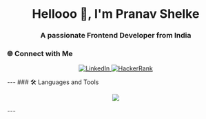 <h1 align="center">Hellooo  👋, I'm Pranav Shelke</h1>
<h3 align="center">A passionate Frontend Developer from India</h3>



### 🌐 Connect with Me
<p align="center">
  <a href="https://www.linkedin.com/in/pranav-shelke" target="blank">
    <img src="https://img.shields.io/badge/LinkedIn-0A66C2?style=for-the-badge&logo=linkedin&logoColor=white" alt="LinkedIn"/>
  </a>
  
  <a href="https://leetcode.com/u/pranav306/" target="blank">
    <img src="https://img.shields.io/badge/HackerRank-2EC866?style=for-the-badge&logo=hackerrank&logoColor=white" alt="HackerRank"/>
  </a>

</p>
---
### 🛠️ Languages and Tools
<p align="center">
  <img src="https://skillicons.dev/icons?i=java,html,css,mysql,mongodb,androidstudio,kotlin,git" />
</p>
---

